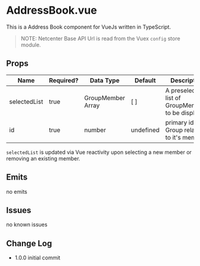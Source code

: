 # AddressBook.vue

This is a Address Book component for VueJs written in TypeScript.

> NOTE: Netcenter Base API Url is read from the Vuex `config` store module.

## Props

|Name|Required?|Data Type|Default|Description|
|---|---|---|---|---|
|selectedList|true|GroupMember Array|[ ]|A preselected list of GroupMembers to be displayed|
|id|true|number|undefined|primary id of Group related to it's members|

`selectedList` is updated via Vue reactivity upon selecting a new member or removing an existing member.

## Emits
no emits

## Issues
no known issues

## Change Log
* 1.0.0 initial commit
